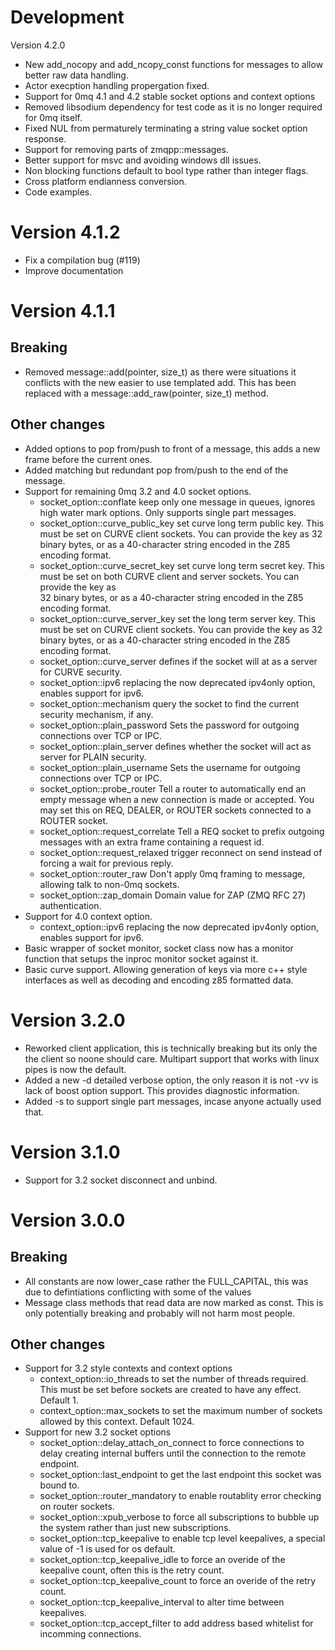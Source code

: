 Development
===========

Version 4.2.0

* New add_nocopy and add_ncopy_const functions for messages to allow better raw
  data handling.
* Actor execption handling propergation fixed.
* Support for 0mq 4.1 and 4.2 stable socket options and context options
* Removed libsodium dependency for test code as it is no longer required for
  0mq itself.
* Fixed NUL from permaturely terminating a string value socket option response.
* Support for removing parts of zmqpp::messages.
* Better support for msvc and avoiding windows dll issues.
* Non blocking functions default to bool type rather than integer flags.
* Cross platform endianness conversion.
* Code examples.

Version 4.1.2
=============

* Fix a compilation bug (#119)
* Improve documentation

Version 4.1.1
=============

Breaking
--------

* Removed message::add(pointer, size_t) as there were situations it conflicts
  with the new easier to use templated add. This has been replaced with a
  message::add_raw(pointer, size_t) method.

Other changes
-------------

* Added options to pop from/push to front of a message, this adds a new frame
  before the current ones.
* Added matching but redundant pop from/push to the end of the message.
* Support for remaining 0mq 3.2 and 4.0 socket options.
  * socket_option::conflate keep only one message in queues, ignores high water
    mark options. Only supports single part messages.
  * socket_option::curve_public_key set curve long term public key. This must
    be set on CURVE client sockets. You can provide the key as 32 binary bytes, 
    or as a 40-character string encoded in the Z85 encoding format.
  * socket_option::curve_secret_key set curve long term secret key. This must 
    be set on both CURVE client and server sockets. You can provide the key as  
    32 binary bytes, or as a 40-character string encoded in the Z85 encoding 
    format.
  * socket_option::curve_server_key set the long term server key. This must
    be set on CURVE client sockets. You can provide the key as 32 binary bytes, 
    or as a 40-character string encoded in the Z85 encoding format.
  * socket_option::curve_server defines if the socket will at as a server for 
    CURVE security. 
  * socket_option::ipv6 replacing the now deprecated ipv4only option, enables 
    support for ipv6.
  * socket_option::mechanism query the socket to find the current security 
    mechanism, if any.
  * socket_option::plain_password Sets the password for outgoing connections
    over TCP or IPC.
  * socket_option::plain_server defines whether the socket will act as server
    for PLAIN security.
  * socket_option::plain_username Sets the username for outgoing connections
    over TCP or IPC.
  * socket_option::probe_router Tell a router to automatically end an empty
    message when a new connection is made or accepted. You may set this on REQ,
    DEALER, or ROUTER sockets connected to a ROUTER socket.
  * socket_option::request_correlate Tell a REQ socket to prefix outgoing
    messages with an extra frame containing a request id.
  * socket_option::request_relaxed trigger reconnect on send instead of forcing
    a wait for previous reply.
  * socket_option::router_raw Don't apply 0mq framing to message, allowing talk
    to non-0mq sockets.
  * socket_option::zap_domain Domain value for ZAP (ZMQ RFC 27) authentication.
* Support for 4.0 context option.
  * context_option::ipv6 replacing the now deprecated ipv4only option, enables 
    support for ipv6.
* Basic wrapper of socket monitor, socket class now has a monitor function that
  setups the inproc monitor socket against it.
* Basic curve support. Allowing generation of keys via more c++ style interfaces
  as well as decoding and encoding z85 formatted data.

Version 3.2.0
=============

* Reworked client application, this is technically breaking but its only the
  the client so noone should care. Multipart support that works with linux
  pipes is now the default.
* Added a new -d detailed verbose option, the only reason it is not -vv is
  lack of boost option support. This provides diagnostic information.
* Added -s to support single part messages, incase anyone actually used that.

Version 3.1.0
=============

* Support for 3.2 socket disconnect and unbind.

Version 3.0.0
=============

Breaking
--------

* All constants are now lower_case rather the FULL_CAPITAL, this was due to
  defintiations conflicting with some of the values
* Message class methods that read data are now marked as const. This is only
  potentially breaking and probably will not harm most people.


Other changes
-------------

* Support for 3.2 style contexts and context options
  * context_option::io_threads to set the number of threads required. This
    must be set before sockets are created to have any effect. Default 1.
  * context_option::max_sockets to set the maximum number of sockets allowed
    by this context. Default 1024.
* Support for new 3.2 socket options
  * socket_option::delay_attach_on_connect to force connections to delay
    creating internal buffers until the connection to the remote endpoint.
  * socket_option::last_endpoint to get the last endpoint this socket was
    bound to.
  * socket_option::router_mandatory to enable routablity error checking on
    router sockets.
  * socket_option::xpub_verbose to force all subscriptions to bubble up the
    system rather than just new subscriptions.
  * socket_option::tcp_keepalive to enable tcp level keepalives, a special
    value of -1 is used for os default.
  * socket_option::tcp_keepalive_idle to force an overide of the keepalive
    count, often this is the retry count.
  * socket_option::tcp_keepalive_count to force an overide of the retry count.
  * socket_option::tcp_keepalive_interval to alter time between keepalives.
  * socket_option::tcp_accept_filter to add address based whitelist for
    incomming connections.

